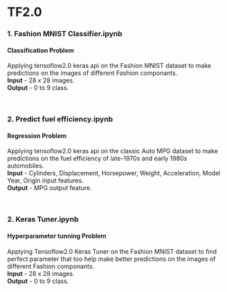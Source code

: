 # TF2.0

### 1. Fashion MNIST Classifier.ipynb 
#### Classification Problem
<p>
Applying tensoflow2.0 keras api on the Fashion MNIST dataset to make predictions on the images of different Fashion componants.<br>
<b>Input</b> - 28 x 28 images.<br>
<b>Output</b> - 0 to 9 class.<br>
</p> 
<br>

### 2. Predict fuel efficiency.ipynb
#### Regression Problem 
<p>
Applying tensoflow2.0 keras api on the classic Auto MPG dataset to make predictions on the fuel efficiency of late-1970s and early 1980s automobiles.<br>
<b>Input</b> - Cylinders, Displacement, Horsepower, Weight, 
                Acceleration, Model Year, Origin input features.<br>
<b>Output</b> - MPG output feature.<br>
</p> 
<br>

### 2. Keras Tuner.ipynb
#### Hyperparameter tunning Problem 
<p>
Applying Tensoflow2.0 Keras Tuner on the Fashion MNIST dataset to find perfect parameter that too help make better predictions on the images of different Fashion componants.<br>
<b>Input</b> - 28 x 28 images.<br>
<b>Output</b> - 0 to 9 class.<br>
</p> 
<br>